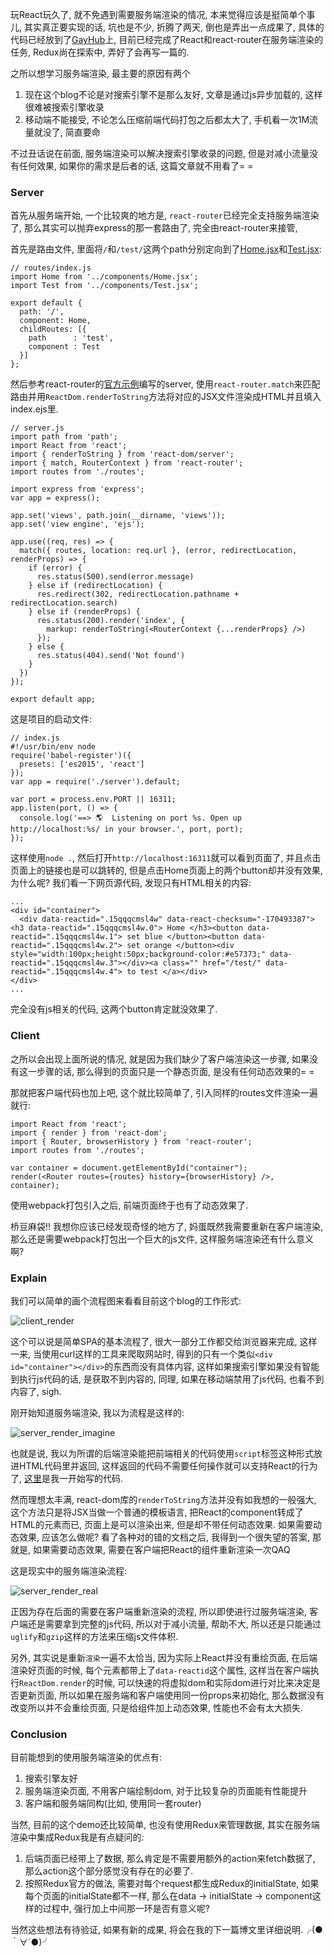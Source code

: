 玩React玩久了, 就不免遇到需要服务端渲染的情况, 本来觉得应该是挺简单个事儿, 其实真正要实现的话, 坑也是不少, 折腾了两天, 倒也是弄出一点成果了, 具体的代码已经放到了[GayHub](https://github.com/MrHuxu/server-rendering-demo)上, 目前已经完成了React和react-router在服务端渲染的任务, Redux尚在探索中, 弄好了会再写一篇的.

之所以想学习服务端渲染, 最主要的原因有两个

1. 现在这个blog不论是对搜索引擎不是那么友好, 文章是通过js异步加载的, 这样很难被搜索引擎收录
2. 移动端不能接受, 不论怎么压缩前端代码打包之后都太大了, 手机看一次1M流量就没了, 简直要命

不过丑话说在前面, 服务端渲染可以解决搜索引擎收录的问题, 但是对减小流量没有任何效果, 如果你的需求是后者的话, 这篇文章就不用看了= =

### Server

首先从服务端开始, 一个比较爽的地方是, `react-router`已经完全支持服务端渲染了, 那么其实可以抛弃express的那一套路由了, 完全由react-router来接管,

首先是路由文件, 里面将`/`和`/test/`这两个path分别定向到了[Home.jsx](https://github.com/MrHuxu/server-rendering-demo/blob/master/components/Home.jsx)和[Test.jsx](https://github.com/MrHuxu/server-rendering-demo/blob/master/components/Test.jsx):

    // routes/index.js
    import Home from '../components/Home.jsx';
    import Test from '../components/Test.jsx';

    export default {
      path: '/',
      component: Home,
      childRoutes: [{
        path      : 'test',
        component : Test
      }]
    };

然后参考react-router的[官方示例](https://github.com/reactjs/react-router/blob/master/docs/guides/ServerRendering.md)编写的server, 使用`react-router.match`来匹配路由并用`ReactDom.renderToString`方法将对应的JSX文件渲染成HTML并且填入index.ejs里.

    // server.js
    import path from 'path';
    import React from 'react';
    import { renderToString } from 'react-dom/server';
    import { match, RouterContext } from 'react-router';
    import routes from './routes';

    import express from 'express';
    var app = express();

    app.set('views', path.join(__dirname, 'views'));
    app.set('view engine', 'ejs');

    app.use((req, res) => {
      match({ routes, location: req.url }, (error, redirectLocation, renderProps) => {
        if (error) {
          res.status(500).send(error.message)
        } else if (redirectLocation) {
          res.redirect(302, redirectLocation.pathname + redirectLocation.search)
        } else if (renderProps) {
          res.status(200).render('index', {
            markup: renderToString(<RouterContext {...renderProps} />)
          });
        } else {
          res.status(404).send('Not found')
        }
      })
    });

    export default app;

这是项目的启动文件:

    // index.js
    #!/usr/bin/env node
    require('babel-register')({
      presets: ['es2015', 'react']
    });
    var app = require('./server').default;

    var port = process.env.PORT || 16311;
    app.listen(port, () => {
      console.log('==> 🌎  Listening on port %s. Open up http://localhost:%s/ in your browser.', port, port);
    });

这样使用`node .`, 然后打开`http://localhost:16311`就可以看到页面了, 并且点击页面上的链接也是可以跳转的, 但是点击Home页面上的两个button却并没有效果, 为什么呢? 我们看一下网页源代码, 发现只有HTML相关的内容:


    ...
    <div id="container">
      <div data-reactid=".15qqqcmsl4w" data-react-checksum="-170493387"><h3 data-reactid=".15qqqcmsl4w.0"> Home </h3><button data-reactid=".15qqqcmsl4w.1"> set blue </button><button data-reactid=".15qqqcmsl4w.2"> set orange </button><div style="width:100px;height:50px;background-color:#e57373;" data-reactid=".15qqqcmsl4w.3"></div><a class="" href="/test/" data-reactid=".15qqqcmsl4w.4"> to test </a></div>
    </div>
    ...

完全没有js相关的代码, 这两个button肯定就没效果了.

### Client

之所以会出现上面所说的情况, 就是因为我们缺少了客户端渲染这一步骤, 如果没有这一步骤的话, 那么得到的页面只是一个静态页面, 是没有任何动态效果的= =

那就把客户端代码也加上吧, 这个就比较简单了, 引入同样的routes文件渲染一遍就行:

    import React from 'react';
    import { render } from 'react-dom';
    import { Router, browserHistory } from 'react-router';
    import routes from './routes';

    var container = document.getElementById("container");
    render(<Router routes={routes} history={browserHistory} />, container);

使用webpack打包引入之后, 前端页面终于也有了动态效果了.

桥豆麻袋!!  我想你应该已经发现奇怪的地方了, 妈蛋既然我需要重新在客户端渲染, 那么还是需要webpack打包出一个巨大的js文件, 这样服务端渲染还有什么意义啊?

### Explain

我们可以简单的画个流程图来看看目前这个blog的工作形式:

![client_render](https://img.xhu.me/blog/client_render.jpg)

这个可以说是简单SPA的基本流程了, 很大一部分工作都交给浏览器来完成, 这样一来, 当使用curl这样的工具来爬取网站时, 得到的只有一个类似`<div id="container"></div>`的东西而没有具体内容, 这样如果搜索引擎如果没有智能到执行js代码的话, 是获取不到内容的, 同理, 如果在移动端禁用了js代码, 也看不到内容了, sigh.

刚开始知道服务端渲染, 我以为流程是这样的:

![server_render_imagine](https://img.xhu.me/blog/server_render_imagine.jpg)

也就是说, 我以为所谓的后端渲染能把前端相关的代码使用`script`标签这种形式放进HTML代码里并返回, 这样返回的代码不需要任何操作就可以支持React的行为了, [这里](https://github.com/MrHuxu/server-rendering-demo/tree/e5cf0c5b62cb619a9ef9ad5bb6e4b91d9d6e0936)是我一开始写的代码.

然而理想太丰满, react-dom库的`renderToString`方法并没有如我想的一般强大, 这个方法只是将JSX当做一个普通的模板语言, 把React的component转成了HTML的元素而已, 页面上是可以渲染出来, 但是却不带任何动态效果. 如果需要动态效果, 应该怎么做呢? 看了各种对的错的文档之后, 我得到一个很失望的答案, 那就是, 如果需要动态效果, 需要在客户端把React的组件重新渲染一次QAQ

这是现实中的服务端渲染流程:

![server_render_real](https://img.xhu.me/blog/server_render_real.jpg)

正因为存在后面的需要在客户端重新渲染的流程, 所以即使进行过服务端渲染, 客户端还是需要拿到完整的js代码, 所以对于减小流量, 帮助不大, 所以还是只能通过`uglify`和`gzip`这样的方法来压缩js文件体积.

另外, 其实说是重新`渲染`一遍不太恰当, 因为实际上React并没有重绘页面, 在后端渲染好页面的时候, 每个元素都带上了`data-reactid`这个属性,  这样当在客户端执行`ReactDom.render`的时候, 可以快速的将虚拟dom和实际dom进行对比来决定是否更新页面, 所以如果在服务端和客户端使用同一份props来初始化, 那么数据没有改变所以并不会重绘页面, 只是给组件加上动态效果, 性能也不会有太大损失.

### Conclusion

目前能想到的使用服务端渲染的优点有:

1. 搜索引擎友好
2. 服务端渲染页面, 不用客户端绘制dom, 对于比较复杂的页面能有性能提升
3. 客户端和服务端同构(比如, 使用同一套router)

当然, 目前的这个demo还比较简单, 也没有使用Redux来管理数据, 其实在服务端渲染中集成Redux我是有点疑问的:

1. 后端页面已经带上了数据, 那么肯定是不需要用额外的action来fetch数据了, 那么action这个部分感觉没有存在的必要了.
2. 按照Redux官方的做法, 需要对每个request都生成Redux的initialState, 如果每个页面的initialState都不一样, 那么在data -> initialState -> component这样的过程中, 强行加上中间那一环是否有意义呢?

当然这些想法有待验证, 如果有新的成果, 将会在我的下一篇博文里详细说明.╭(●｀∀´●)╯

